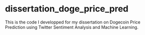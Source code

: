 # dissertation_doge_price_pred
This is the code I developped for my dissertation on Dogecoin Price Prediction using Twitter Sentiment Analysis and Machine Learning. 
